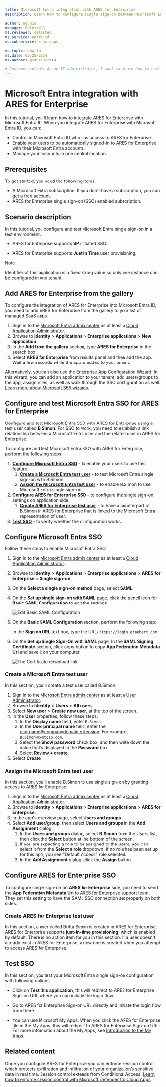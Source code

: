 ```yaml
---
title: Microsoft Entra integration with ARES for Enterprise
description: Learn how to configure single sign-on between Microsoft Entra ID and ARES for Enterprise.

author: nguhiu
manager: CelesteDG
ms.reviewer: celested
ms.service: entra-id
ms.subservice: saas-apps

ms.topic: how-to
ms.date: 03/25/2024
ms.author: gideonkiratu

# Customer intent: As an IT administrator, I want to learn how to configure single sign-on between Microsoft Entra ID and ARES for Enterprise so that I can control who has access to ARES for Enterprise, enable automatic sign-in with Microsoft Entra accounts, and manage my accounts in one central location.
---
```

# Microsoft Entra integration with ARES for Enterprise

In this tutorial, you'll learn how to integrate ARES for Enterprise with Microsoft Entra ID. When you integrate ARES for Enterprise with Microsoft Entra ID, you can:

* Control in Microsoft Entra ID who has access to ARES for Enterprise.
* Enable your users to be automatically signed-in to ARES for Enterprise with their Microsoft Entra accounts.
* Manage your accounts in one central location.

## Prerequisites

To get started, you need the following items:

* A Microsoft Entra subscription. If you don't have a subscription, you can get a [free account](https://azure.microsoft.com/free/).
* ARES for Enterprise single sign-on (SSO) enabled subscription.

## Scenario description

In this tutorial, you configure and test Microsoft Entra single sign-on in a test environment.

* ARES for Enterprise supports **SP** initiated SSO.

* ARES for Enterprise supports **Just In Time** user provisioning.

> [!NOTE]
> Identifier of this application is a fixed string value so only one instance can be configured in one tenant.

## Add ARES for Enterprise from the gallery

To configure the integration of ARES for Enterprise into Microsoft Entra ID, you need to add ARES for Enterprise from the gallery to your list of managed SaaS apps.

1. Sign in to the [Microsoft Entra admin center](https://entra.microsoft.com) as at least a [Cloud Application Administrator](~/identity/role-based-access-control/permissions-reference.md#cloud-application-administrator).
1. Browse to **Identity** > **Applications** > **Enterprise applications** > **New application**.
1. In the **Add from the gallery** section, type **ARES for Enterprise** in the search box.
1. Select **ARES for Enterprise** from results panel and then add the app. Wait a few seconds while the app is added to your tenant.

 Alternatively, you can also use the [Enterprise App Configuration Wizard](https://portal.office.com/AdminPortal/home?Q=Docs#/azureadappintegration). In this wizard, you can add an application to your tenant, add users/groups to the app, assign roles, as well as walk through the SSO configuration as well. [Learn more about Microsoft 365 wizards.](/microsoft-365/admin/misc/azure-ad-setup-guides)

<a name='configure-and-test-azure-ad-sso-for-ares-for-enterprise'></a>

## Configure and test Microsoft Entra SSO for ARES for Enterprise

Configure and test Microsoft Entra SSO with ARES for Enterprise using a test user called **B.Simon**. For SSO to work, you need to establish a link relationship between a Microsoft Entra user and the related user in ARES for Enterprise.

To configure and test Microsoft Entra SSO with ARES for Enterprise, perform the following steps:

1. **[Configure Microsoft Entra SSO](#configure-azure-ad-sso)** - to enable your users to use this feature.
    1. **[Create a Microsoft Entra test user](#create-an-azure-ad-test-user)** - to test Microsoft Entra single sign-on with B.Simon.
    1. **[Assign the Microsoft Entra test user](#assign-the-azure-ad-test-user)** - to enable B.Simon to use Microsoft Entra single sign-on.
1. **[Configure ARES for Enterprise SSO](#configure-ares-for-enterprise-sso)** - to configure the single sign-on settings on application side.
    1. **[Create ARES for Enterprise test user](#create-ares-for-enterprise-test-user)** - to have a counterpart of B.Simon in ARES for Enterprise that is linked to the Microsoft Entra representation of user.
1. **[Test SSO](#test-sso)** - to verify whether the configuration works.

<a name='configure-azure-ad-sso'></a>

## Configure Microsoft Entra SSO

Follow these steps to enable Microsoft Entra SSO.

1. Sign in to the [Microsoft Entra admin center](https://entra.microsoft.com) as at least a [Cloud Application Administrator](~/identity/role-based-access-control/permissions-reference.md#cloud-application-administrator).
1. Browse to **Identity** > **Applications** > **Enterprise applications** > **ARES for Enterprise** > **Single sign-on**.
1. On the **Select a single sign-on method** page, select **SAML**.
1. On the **Set up single sign-on with SAML** page, click the pencil icon for **Basic SAML Configuration** to edit the settings.

   ![Edit Basic SAML Configuration](common/edit-urls.png)

1. On the **Basic SAML Configuration** section, perform the following step:

    In the **Sign on URL** text box, type the URL:
    `https://login.graebert.com`

1. On the **Set up Single Sign-On with SAML** page, In the **SAML Signing Certificate** section, click copy button to copy **App Federation Metadata Url** and save it on your computer.

    ![The Certificate download link](common/copy-metadataurl.png)

<a name='create-an-azure-ad-test-user'></a>

### Create a Microsoft Entra test user 

In this section, you'll create a test user called B.Simon.

1. Sign in to the [Microsoft Entra admin center](https://entra.microsoft.com) as at least a [User Administrator](~/identity/role-based-access-control/permissions-reference.md#user-administrator).
1. Browse to **Identity** > **Users** > **All users**.
1. Select **New user** > **Create new user**, at the top of the screen.
1. In the **User** properties, follow these steps:
   1. In the **Display name** field, enter `B.Simon`.  
   1. In the **User principal name** field, enter the username@companydomain.extension. For example, `B.Simon@contoso.com`.
   1. Select the **Show password** check box, and then write down the value that's displayed in the **Password** box.
   1. Select **Review + create**.
1. Select **Create**.

<a name='assign-the-azure-ad-test-user'></a>

### Assign the Microsoft Entra test user

In this section, you'll enable B.Simon to use single sign-on by granting access to ARES for Enterprise.

1. Sign in to the [Microsoft Entra admin center](https://entra.microsoft.com) as at least a [Cloud Application Administrator](~/identity/role-based-access-control/permissions-reference.md#cloud-application-administrator).
1. Browse to **Identity** > **Applications** > **Enterprise applications** > **ARES for Enterprise**.
1. In the app's overview page, select **Users and groups**.
1. Select **Add user/group**, then select **Users and groups** in the **Add Assignment** dialog.
   1. In the **Users and groups** dialog, select **B.Simon** from the Users list, then click the **Select** button at the bottom of the screen.
   1. If you are expecting a role to be assigned to the users, you can select it from the **Select a role** dropdown. If no role has been set up for this app, you see "Default Access" role selected.
   1. In the **Add Assignment** dialog, click the **Assign** button.

## Configure ARES for Enterprise SSO

To configure single sign-on on **ARES for Enterprise** side, you need to send the **App Federation Metadata Url** to [ARES for Enterprise support team](mailto:support@graebert.com). They set this setting to have the SAML SSO connection set properly on both sides.

### Create ARES for Enterprise test user

In this section, a user called Britta Simon is created in ARES for Enterprise. ARES for Enterprise supports **just-in-time provisioning**, which is enabled by default. There is no action item for you in this section. If a user doesn't already exist in ARES for Enterprise, a new one is created when you attempt to access ARES for Enterprise.

## Test SSO 

In this section, you test your Microsoft Entra single sign-on configuration with following options. 

* Click on **Test this application**, this will redirect to ARES for Enterprise Sign-on URL where you can initiate the login flow. 

* Go to ARES for Enterprise Sign-on URL directly and initiate the login flow from there.

* You can use Microsoft My Apps. When you click the ARES for Enterprise tile in the My Apps, this will redirect to ARES for Enterprise Sign-on URL. For more information about the My Apps, see [Introduction to the My Apps](https://support.microsoft.com/account-billing/sign-in-and-start-apps-from-the-my-apps-portal-2f3b1bae-0e5a-4a86-a33e-876fbd2a4510).

## Related content

Once you configure ARES for Enterprise you can enforce session control, which protects exfiltration and infiltration of your organization’s sensitive data in real time. Session control extends from Conditional Access. [Learn how to enforce session control with Microsoft Defender for Cloud Apps](/cloud-app-security/proxy-deployment-aad).
